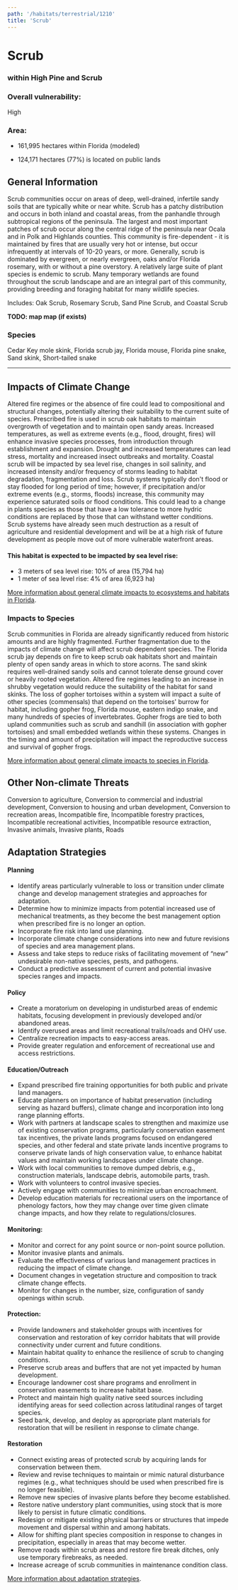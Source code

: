 ```yaml
---
path: '/habitats/terrestrial/1210'
title: 'Scrub'
---
```


# Scrub

### within High Pine and Scrub

<div id="TopSection">



<div>

### Overall vulnerability:

<div class="vulnerability vulnerability-high">High</div>

### Area:

-   161,995 hectares within Florida (modeled)

-   124,171 hectares (77%) is located on public lands



</div>
</div>

## General Information

Scrub communities occur on areas of deep, well-drained, infertile sandy soils that are typically white or near white. Scrub has a patchy distribution and occurs in both inland and coastal areas, from the panhandle through subtropical regions of the peninsula. The largest and most important patches of scrub occur along the central ridge of the peninsula near Ocala and in Polk and Highlands counties. This community is fire-dependent -  it is maintained by fires that are usually very hot or intense, but occur infrequently at intervals of 10-20 years, or more. Generally, scrub is dominated by evergreen, or nearly evergreen, oaks and/or Florida rosemary, with or without a pine overstory. A relatively large suite of plant species is endemic to scrub.  Many temporary wetlands are found throughout the scrub landscape and are an integral part of this community, providing breeding and foraging habitat for many wildlife species.

Includes: Oak Scrub, Rosemary Scrub, Sand Pine Scrub, and Coastal Scrub

**TODO: map map (if exists)**

### Species

Cedar Key mole skink, Florida scrub jay, Florida mouse, Florida pine snake,  Sand skink, Short-tailed snake

<hr />

## Impacts of Climate Change

Altered fire regimes or the absence of fire could lead to compositional and structural changes, potentially altering their suitability to the current suite of species.  Prescribed fire is used in scrub oak habitats to maintain overgrowth of vegetation and to maintain open sandy areas.  Increased temperatures, as well as extreme events (e.g., flood, drought, fires) will enhance invasive species processes, from introduction through establishment and expansion. Drought and increased temperatures can lead stress, mortality and increased insect outbreaks and mortality. Coastal scrub will be impacted by sea level rise, changes in soil salinity, and increased intensity and/or frequency of storms leading to habitat degradation, fragmentation and loss.   Scrub systems typically don't flood or stay flooded for long period of time; however, if precipitation and/or extreme events  (e.g., storms, floods) increase, this community may experience saturated soils or flood conditions.  This could lead to a change in plants species as those that have a low tolerance to more hydric conditions are replaced by those that can withstand wetter conditions.  Scrub systems have already seen much destruction as a result of agriculture and residential development and will be at a high risk of future development as people move out of more vulnerable waterfront areas.


#### This habitat is expected to be impacted by sea level rise:

- 3 meters of sea level rise: 10% of area (15,794 ha)
- 1 meter of sea level rise: 4% of area (6,923 ha)
    

[More information about general climate impacts to ecosystems and habitats in Florida](/impacts/habitats).

### Impacts to Species

Scrub communities in Florida are already significantly reduced from historic amounts and are highly fragmented.  Further fragmentation due to the impacts of climate change will affect scrub dependent species.  The Florida scrub jay depends on fire to keep scrub oak habitats short and maintain plenty of open sandy areas in which to store acorns.  The sand skink requires well-drained sandy soils and cannot tolerate dense ground cover or heavily rooted vegetation.  Altered fire regimes leading to an increase in shrubby vegetation would reduce the suitability of the habitat for sand skinks.  The loss of gopher tortoises within a system will impact a suite of other species (commensals) that depend on the tortoises' burrow for habitat, including gopher frog, Florida mouse, eastern indigo snake, and many hundreds of species of invertebrates.  Gopher frogs are tied to both upland communities such as scrub and sandhill (in association with gopher tortoises) and small embedded wetlands within these systems.  Changes in the timing and amount of precipitation will impact the reproductive success and survival of gopher frogs.

[More information about general climate impacts to species in Florida](/impacts/species).

## Other Non-climate Threats

Conversion to agriculture, Conversion to commercial and industrial development, Conversion to housing and urban development, Conversion to recreation areas, Incompatible fire, Incompatible forestry practices, Incompatible recreational activities, Incompatible resource extraction, Invasive animals, Invasive plants, Roads

## Adaptation Strategies

#### Planning

- Identify areas particularly vulnerable to loss or transition under climate change and develop management strategies and approaches for adaptation.
- Determine how to minimize impacts from potential increased use of mechanical treatments, as they become the best management option when prescribed fire is no longer an option.
- Incorporate fire risk into land use planning.
- Incorporate climate change considerations into new and future revisions of species and area management plans.
- Assess and take steps to reduce risks of facilitating movement of “new” undesirable non-native species, pests, and pathogens.
- Conduct a predictive assessment of current and potential invasive species ranges and impacts.


#### Policy

- Create a moratorium on developing in undisturbed areas of endemic habitats, focusing development in previously developed and/or abandoned areas.
- Identify overused areas and limit recreational trails/roads and OHV use.
- Centralize recreation impacts to easy-access areas.
- Provide greater regulation and enforcement of recreational use and access restrictions.


#### Education/Outreach

- Expand prescribed fire training opportunities for both public and private land managers.
- Educate planners on importance of habitat preservation (including serving as hazard buffers), climate change and incorporation into long range planning efforts.
- Work with partners at landscape scales to strengthen and maximize use of existing conservation programs, particularly conservation easement tax incentives, the private lands programs focused on endangered species, and other federal and state private lands incentive programs to conserve private lands of high conservation value, to enhance habitat values and maintain working landscapes under climate change.
- Work with local communities to remove dumped debris, e.g., construction materials, landscape debris, automobile parts, trash.
- Work with volunteers to control invasive species.
- Actively engage with communities to minimize urban encroachment.
- Develop education materials for recreational users on the importance of phenology factors, how they may change over time given climate change impacts, and how they relate to regulations/closures.


#### Monitoring: 

- Monitor and correct for any point source or non-point source pollution.
- Monitor invasive plants and animals.
- Evaluate the effectiveness of various land management practices in reducing the impact of climate change.
- Document changes in vegetation structure and composition to track climate change effects.
- Monitor for changes in the number, size, configuration of sandy openings within scrub.


#### Protection:  

- Provide landowners and stakeholder groups with incentives for conservation and restoration of key corridor habitats that will provide connectivity under current and future conditions.
- Maintain habitat quality to enhance the resilience of scrub to changing conditions.
- Preserve scrub areas and buffers that are not yet impacted by human development.
- Encourage landowner cost share programs and enrollment in conservation easements to increase habitat base.
- Protect and maintain high quality native seed sources including identifying areas for seed collection across latitudinal ranges of target species.
- Seed bank, develop, and deploy as appropriate plant materials for restoration that will be resilient in response to climate change.


#### Restoration

- Connect existing areas of protected scrub by acquiring lands for conservation between them.
- Review and revise techniques to maintain or mimic natural disturbance regimes (e.g., what techniques should be used when prescribed fire is no longer feasible).
- Remove new species of invasive plants before they become established.
- Restore native understory plant communities, using stock that is more likely to persist in future climatic conditions.
- Redesign or mitigate existing physical barriers or structures that impede movement and dispersal within and among habitats.
- Allow for shifting plant species composition in response to changes in precipitation, especially in areas that may become wetter.
- Remove roads within scrub areas and restore fire break ditches, only use temporary firebreaks, as needed.
- Increase acreage of scrub communities in maintenance condition class.




[More information about adaptation strategies](/strategies).


